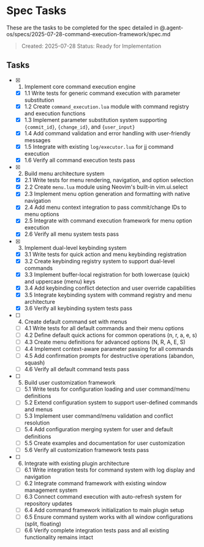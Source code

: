 # Spec Tasks

These are the tasks to be completed for the spec detailed in @.agent-os/specs/2025-07-28-command-execution-framework/spec.md

> Created: 2025-07-28
> Status: Ready for Implementation

## Tasks

- [x] 1. Implement core command execution engine
  - [x] 1.1 Write tests for generic command execution with parameter substitution
  - [x] 1.2 Create `command_execution.lua` module with command registry and execution functions
  - [x] 1.3 Implement parameter substitution system supporting `{commit_id}`, `{change_id}`, and `{user_input}`
  - [x] 1.4 Add command validation and error handling with user-friendly messages
  - [x] 1.5 Integrate with existing `log/executor.lua` for jj command execution
  - [x] 1.6 Verify all command execution tests pass

- [x] 2. Build menu architecture system
  - [x] 2.1 Write tests for menu rendering, navigation, and option selection
  - [x] 2.2 Create `menu.lua` module using Neovim's built-in vim.ui.select
  - [x] 2.3 Implement menu option generation and formatting with native navigation
  - [x] 2.4 Add menu context integration to pass commit/change IDs to menu options
  - [x] 2.5 Integrate with command execution framework for menu option execution
  - [x] 2.6 Verify all menu system tests pass

- [x] 3. Implement dual-level keybinding system
  - [x] 3.1 Write tests for quick action and menu keybinding registration
  - [x] 3.2 Create keybinding registry system to support dual-level commands
  - [x] 3.3 Implement buffer-local registration for both lowercase (quick) and uppercase (menu) keys
  - [x] 3.4 Add keybinding conflict detection and user override capabilities
  - [x] 3.5 Integrate keybinding system with command registry and menu architecture
  - [x] 3.6 Verify all keybinding system tests pass

- [ ] 4. Create default command set with menus
  - [ ] 4.1 Write tests for all default commands and their menu options
  - [ ] 4.2 Define default quick actions for common operations (n, r, a, e, s)
  - [ ] 4.3 Create menu definitions for advanced options (N, R, A, E, S)
  - [ ] 4.4 Implement context-aware parameter passing for all commands
  - [ ] 4.5 Add confirmation prompts for destructive operations (abandon, squash)
  - [ ] 4.6 Verify all default command tests pass

- [ ] 5. Build user customization framework
  - [ ] 5.1 Write tests for configuration loading and user command/menu definitions
  - [ ] 5.2 Extend configuration system to support user-defined commands and menus
  - [ ] 5.3 Implement user command/menu validation and conflict resolution
  - [ ] 5.4 Add configuration merging system for user and default definitions
  - [ ] 5.5 Create examples and documentation for user customization
  - [ ] 5.6 Verify all customization framework tests pass

- [ ] 6. Integrate with existing plugin architecture
  - [ ] 6.1 Write integration tests for command system with log display and navigation
  - [ ] 6.2 Integrate command framework with existing window management system
  - [ ] 6.3 Connect command execution with auto-refresh system for repository updates
  - [ ] 6.4 Add command framework initialization to main plugin setup
  - [ ] 6.5 Ensure command system works with all window configurations (split, floating)
  - [ ] 6.6 Verify complete integration tests pass and all existing functionality remains intact